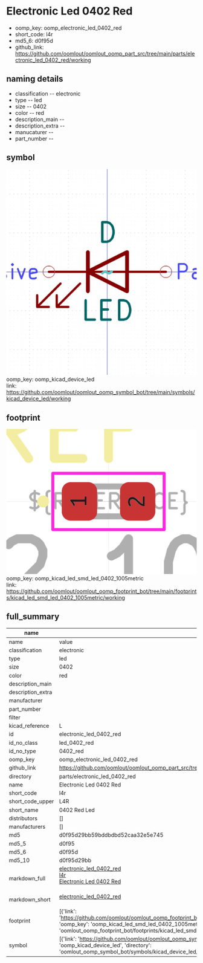 # Electronic Led 0402 Red

  
* oomp_key: oomp_electronic_led_0402_red 
* short_code: l4r
* md5_6: d0f95d  
* github_link: https://github.com/oomlout/oomlout_oomp_part_src/tree/main/parts/electronic_led_0402_red/working  
## naming details
* classification -- electronic
* type -- led
* size -- 0402
* color -- red
* description_main -- 
* description_extra -- 
* manucaturer -- 
* part_number -- 



## symbol

![](symbol/0/working/working_600.png)  
oomp_key: oomp_kicad_device_led  
link: https://github.com/oomlout/oomlout_oomp_symbol_bot/tree/main/symbols/kicad_device_led/working  

## footprint

![](footprint/0/working/working_600.png)  
oomp_key: oomp_kicad_led_smd_led_0402_1005metric  
link: https://github.com/oomlout/oomlout_oomp_footprint_bot/tree/main/footprints/kicad_led_smd_led_0402_1005metric/working  

## full_summary
| name | value | 
| --- | --- | 
| name | value | 
| classification | electronic | 
| type | led | 
| size | 0402 | 
| color | red | 
| description_main |  | 
| description_extra |  | 
| manufacturer |  | 
| part_number |  | 
| filter |  | 
| kicad_reference | L | 
| id | electronic_led_0402_red | 
| id_no_class | led_0402_red | 
| id_no_type | 0402_red | 
| oomp_key | oomp_electronic_led_0402_red | 
| github_link | https://github.com/oomlout/oomlout_oomp_part_src/tree/main/parts/electronic_led_0402_red/working | 
| directory | parts/electronic_led_0402_red | 
| name | Electronic Led 0402 Red | 
| short_code | l4r | 
| short_code_upper | L4R | 
| short_name | 0402 Red Led | 
| distributors | [] | 
| manufacturers | [] | 
| md5 | d0f95d29bb59bddbdbd52caa32e5e745 | 
| md5_5 | d0f95 | 
| md5_6 | d0f95d | 
| md5_10 | d0f95d29bb | 
| markdown_full | [electronic_led_0402_red](https://github.com/oomlout/oomlout_oomp_part_src/tree/main/parts/electronic_led_0402_red/working)<br>[l4r](https://github.com/oomlout/oomlout_oomp_part_src/tree/main/parts/electronic_led_0402_red/working)<br>[Electronic Led 0402 Red](https://github.com/oomlout/oomlout_oomp_part_src/tree/main/parts/electronic_led_0402_red/working)<br><br> | 
| markdown_short | [electronic_led_0402_red](https://github.com/oomlout/oomlout_oomp_part_src/tree/main/parts/electronic_led_0402_red/working)<br><br> | 
| footprint | [{'link': 'https://github.com/oomlout/oomlout_oomp_footprint_bot/tree/main/foootprntss/kicad_led_smd_led_0402_1005metric', 'oomp_key': 'oomp_kicad_led_smd_led_0402_1005metric', 'directory': 'oomlout_oomp_footprint_bot/footprints/kicad_led_smd_led_0402_1005metric//working/working.kicad_mod'}] | 
| symbol | [{'link': 'https://github.com/oomlout/oomlout_oomp_symbol_bot/tree/main/symbols/kicad_device_led', 'oomp_key': 'oomp_kicad_device_led', 'directory': 'oomlout_oomp_symbol_bot/symbols/kicad_device_led//working/working.kicad_sym'}] | 
